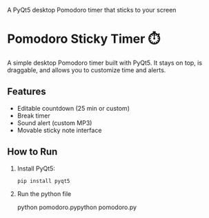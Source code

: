 A PyQt5 desktop Pomodoro timer that sticks to your screen

# Pomodoro Sticky Timer ⏱️

A simple desktop Pomodoro timer built with PyQt5. It stays on top, is draggable, and allows you to customize time and alerts.

## Features
- Editable countdown (25 min or custom)
- Break timer
- Sound alert (custom MP3)
- Movable sticky note interface

## How to Run
1. Install PyQt5:

   ```bash
   pip install pyqt5
   
2. Run the python file

   python pomodoro.pypython pomodoro.py
